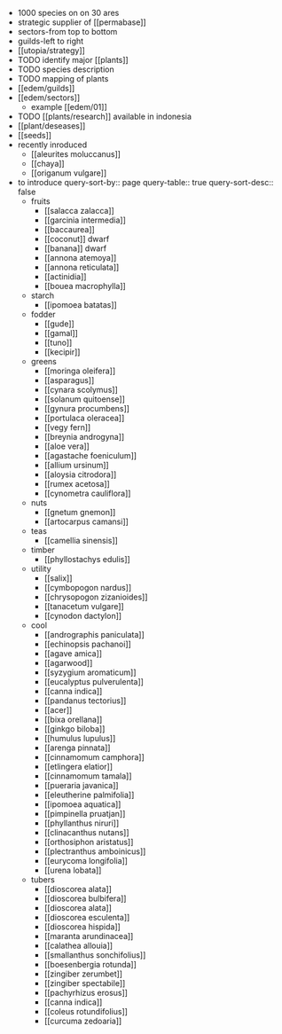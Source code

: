 - 1000 species on on 30 ares
- strategic supplier of [[permabase]]
- sectors-from top to bottom
- guilds-left to right
- [[utopia/strategy]]
- TODO identify major [[plants]]
- TODO species description
- TODO mapping of plants
- [[edem/guilds]]
- [[edem/sectors]]
	- example [[edem/01]]
- TODO [[plants/research]] available in indonesia
- [[plant/deseases]]
- [[seeds]]
- recently inroduced
	- [[aleurites moluccanus]]
	- [[chaya]]
	- [[origanum vulgare]]
- to introduce
  query-sort-by:: page
  query-table:: true
  query-sort-desc:: false
	- fruits
		- [[salacca zalacca]]
		- [[garcinia intermedia]]
		- [[baccaurea]]
		- [[coconut]] dwarf
		- [[banana]] dwarf
		- [[annona atemoya]]
		- [[annona reticulata]]
		- [[actinidia]]
		- [[bouea macrophylla]]
	- starch
		- [[ipomoea batatas]]
	- fodder
		- [[gude]]
		- [[gamal]]
		- [[tuno]]
		- [[kecipir]]
	- greens
		- [[moringa oleifera]]
		- [[asparagus]]
		- [[cynara scolymus]]
		- [[solanum quitoense]]
		- [[gynura procumbens]]
		- [[portulaca oleracea]]
		- [[vegy fern]]
		- [[breynia androgyna]]
		- [[aloe vera]]
		- [[agastache foeniculum]]
		- [[allium ursinum]]
		- [[aloysia citrodora]]
		- [[rumex acetosa]]
		- [[cynometra cauliflora]]
	- nuts
		- [[gnetum gnemon]]
		- [[artocarpus camansi]]
	- teas
		- [[camellia sinensis]]
	- timber
		- [[phyllostachys edulis]]
	- utility
		- [[salix]]
		- [[cymbopogon nardus]]
		- [[chrysopogon zizanioides]]
		- [[tanacetum vulgare]]
		- [[cynodon dactylon]]
	- cool
		- [[andrographis paniculata]]
		- [[echinopsis pachanoi]]
		- [[agave amica]]
		- [[agarwood]]
		- [[syzygium aromaticum]]
		- [[eucalyptus pulverulenta]]
		- [[canna indica]]
		- [[pandanus tectorius]]
		- [[acer]]
		- [[bixa orellana]]
		- [[ginkgo biloba]]
		- [[humulus lupulus]]
		- [[arenga pinnata]]
		- [[cinnamomum camphora]]
		- [[etlingera elatior]]
		- [[cinnamomum tamala]]
		- [[pueraria javanica]]
		- [[eleutherine palmifolia]]
		- [[ipomoea aquatica]]
		- [[pimpinella pruatjan]]
		- [[phyllanthus niruri]]
		- [[clinacanthus nutans]]
		- [[orthosiphon aristatus]]
		- [[plectranthus amboinicus]]
		- [[eurycoma longifolia]]
		- [[urena lobata]]
	- tubers
		- [[dioscorea alata]]
		- [[dioscorea bulbifera]]
		- [[dioscorea alata]]
		- [[dioscorea esculenta]]
		- [[dioscorea hispida]]
		- [[maranta arundinacea]]
		- [[calathea allouia]]
		- [[smallanthus sonchifolius]]
		- [[boesenbergia rotunda]]
		- [[zingiber zerumbet]]
		- [[zingiber spectabile]]
		- [[pachyrhizus erosus]]
		- [[canna indica]]
		- [[coleus rotundifolius]]
		- [[curcuma zedoaria]]